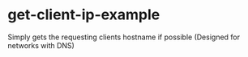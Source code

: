 # get-client-ip-example
Simply gets the requesting clients hostname if possible (Designed for networks with DNS)
